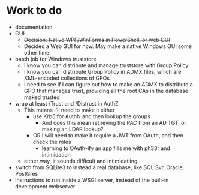 # Work to do

* documentation
* ~~GUI~~ 
    * ~~Decision: Native WPF/WinForms in PowerShell, or web GUI~~
    * Decided a Web GUI for now. May make a native Windows GUI some other time
* batch job for Windows truststore
    * I know you can distribute and manage truststore with Group Policy
    * I know you can distribute Group Policy in ADMX files, which are XML-encoded collections of GPOs
    * I need to see if I can figure out how to make an ADMX to distribute a GPO that manages trust, providing all the root CAs in the database maked trusted
* wrap at least /Trust and /Distrust in AuthZ
    * This means I'll need to make it either 
        * use Krb5 for AuthN and then lookup the groups
            * And does this mean retrieving the PAC from an AD TGT, or making an LDAP lookup? 
        * OR I will need to make it require a JWT from OAuth, and then check the roles
            * learning to OAuth-ify an app fills me with ph33r and intimidation
    * either way, it sounds difficult and intimidatiing
* switch from SQLite3 to instead a real database, like SQL Svr, Oracle, PostGres
* instructions to run inside a WSGI server, instead of the built-in development webserver
